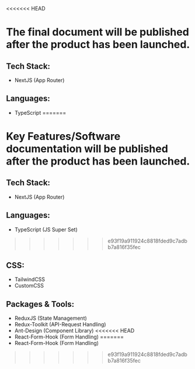 <<<<<<< HEAD
# The final document will be published after the product has been launched.
## Tech Stack:
* NextJS (App Router)
## Languages:
* TypeScript
=======
# Key Features/Software documentation will be published after the product has been launched.
## Tech Stack:
* NextJS (App Router)
## Languages:
* TypeScript (JS Super Set)
>>>>>>> e93f19a911924c8818fded9c7adbb7a816f35fec
## CSS:
* TailwindCSS
* CustomCSS
## Packages & Tools:
* ReduxJS (State Management)
* Redux-Toolkit (API-Request Handling)
* Ant-Design (Component Library)
<<<<<<< HEAD
* React-Form-Hook (Form Handling)
=======
* React-Form-Hook (Form Handling)
>>>>>>> e93f19a911924c8818fded9c7adbb7a816f35fec
